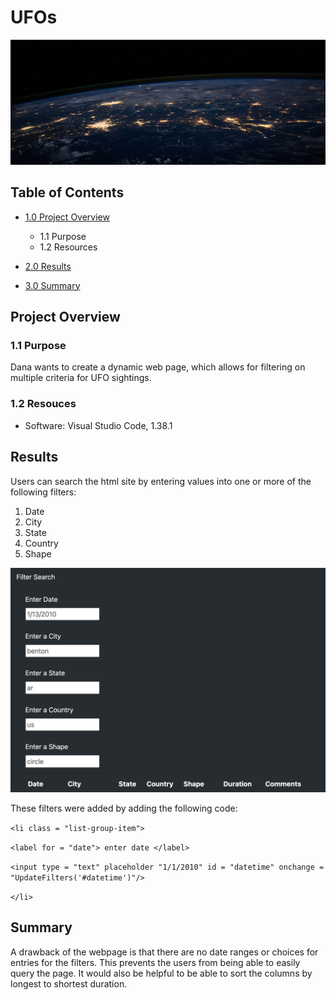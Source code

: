 # UFOs
<img src = "static/images/nasa.jpg" width = "1500" height = "200" />

## Table of Contents
- [1.0 Project Overview](#Project-Overview)
  * 1.1 Purpose
  * 1.2 Resources
- [2.0 Results](#Results)

- [3.0 Summary](#Summary)

<a name="Project-Overview"></a>
## Project Overview
### 1.1 Purpose
Dana wants to create a dynamic web page, which allows for filtering on multiple criteria for UFO sightings. 

### 1.2 Resouces
- Software: Visual Studio Code, 1.38.1

<a name="Results"></a>
## Results

Users can search the html site by entering values into one or more of the following filters:
  1. Date
  2. City
  3. State
  4. Country
  5. Shape

![alt text](static/images/filters_html.png)  

These filters were added by adding the following code:

`<li class = "list-group-item">`

  `<label for = "date"> enter date </label>`
  
  `<input type = "text" placeholder "1/1/2010" id = "datetime" onchange = "UpdateFilters('#datetime')"/>`
  
`</li>`

<a name="Summary"></a>
## Summary

A drawback of the webpage is that there are no date ranges or choices for entries for the filters. This prevents the users from being able to easily query the page. It would also be helpful to be able to sort the columns by longest to shortest duration. 


